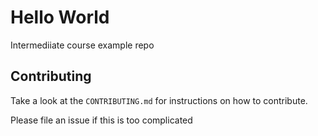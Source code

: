 # Hello World

Intermediiate course example repo

## Contributing
Take a look at the `CONTRIBUTING.md` for instructions on how to contribute.

Please file an issue if this is too complicated
